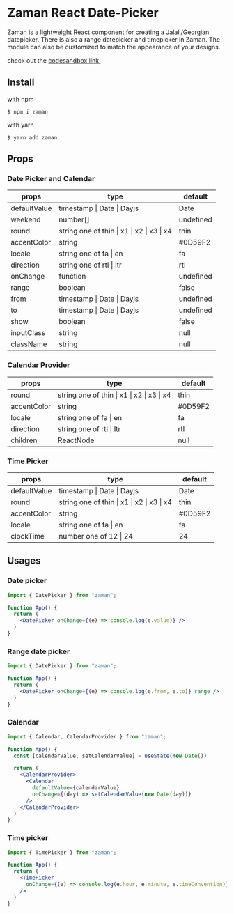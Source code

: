 # Zaman React Date-Picker

Zaman is a lightweight React component for creating a Jalali/Georgian datepicker. There is also a range datepicker and timepicker in Zaman. The module can also be customized to match the appearance of your designs.

check out the [codesandbox link.](https://codesandbox.io/s/new-version-date-picker-6eeepf)
## Install

with npm

`$ npm i zaman`

with yarn

`$ yarn add zaman`

## Props
### Date Picker and Calendar

| props        | type                                                       | default   |
|--------------|------------------------------------------------------------|-----------|
| defaultValue | timestamp &#124; Date &#124; Dayjs                         | Date      |
| weekend      | number[]                                                   | undefined |
| round        | string one of thin &#124; x1 &#124; x2 &#124; x3 &#124; x4 | thin      |
| accentColor  | string                                                     | #0D59F2   |
| locale       | string one of fa &#124; en                                 | fa        |
| direction    | string one of rtl &#124; ltr                               | rtl       |
| onChange     | function                                                   | undefined |
| range        | boolean                                                    | false     |
| from         | timestamp &#124; Date &#124; Dayjs                         | undefined |
| to           | timestamp &#124; Date &#124; Dayjs                         | undefined |
| show         | boolean                                                    | false     |
| inputClass   | string                                                     | null      |
| className    | string                                                     | null      |


### Calendar Provider

| props       | type                                                       | default |
|-------------|------------------------------------------------------------|---------|
| round       | string one of thin &#124; x1 &#124; x2 &#124; x3 &#124; x4 | thin    |
| accentColor | string                                                     | #0D59F2 |
| locale      | string one of fa &#124; en                                 | fa      |
| direction   | string one of rtl &#124; ltr                               | rtl     |
| children    | ReactNode                                                  | null    |



### Time Picker

| props        | type                                                       | default |
|--------------|------------------------------------------------------------|---------|
| defaultValue | timestamp &#124; Date &#124; Dayjs                         | Date    |
| round        | string one of thin &#124; x1 &#124; x2 &#124; x3 &#124; x4 | thin    |
| accentColor  | string                                                     | #0D59F2 |
| locale       | string one of fa &#124; en                                 | fa      |
| clockTime    | number one of 12 &#124; 24                                 | 24      |

## Usages
### Date picker

``` jsx
import { DatePicker } from "zaman";

function App() {
  return (
    <DatePicker onChange={(e) => console.log(e.value)} />
  )
}
```

### Range date picker

``` jsx
import { DatePicker } from "zaman";

function App() {
  return (
    <DatePicker onChange={(e) => console.log(e.from, e.to)} range />
  )
}
```

### Calendar

``` jsx
import { Calendar, CalendarProvider } from "zaman";

function App() {
  const [calendarValue, setCalendarValue] = useState(new Date())

  return (
    <CalendarProvider>
      <Calendar
        defaultValue={calendarValue}
        onChange={(day) => setCalendarValue(new Date(day))}
      />
    </CalendarProvider>
  )
}
```


### Time picker

``` jsx
import { TimePicker } from "zaman";

function App() {
  return (
    <TimePicker
      onChange={(e) => console.log(e.hour, e.minute, e.timeConvention)}
    />
  )
}
```
